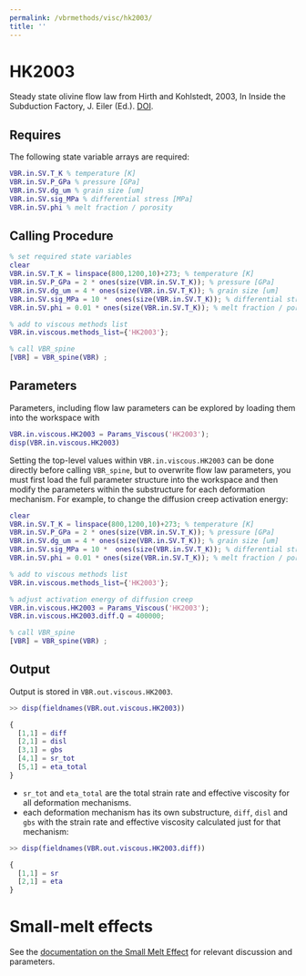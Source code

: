 ```yaml
---
permalink: /vbrmethods/visc/hk2003/
title: ''
---
```


# HK2003

Steady state olivine flow law from Hirth and Kohlstedt, 2003, In Inside the Subduction Factory, J. Eiler (Ed.). [DOI](https://doi.org/10.1029/138GM06).

## Requires

The following state variable arrays are required:

```matlab
VBR.in.SV.T_K % temperature [K]
VBR.in.SV.P_GPa % pressure [GPa]
VBR.in.SV.dg_um % grain size [um]
VBR.in.SV.sig_MPa % differential stress [MPa]
VBR.in.SV.phi % melt fraction / porosity
```

## Calling Procedure

```matlab
% set required state variables
clear
VBR.in.SV.T_K = linspace(800,1200,10)+273; % temperature [K]
VBR.in.SV.P_GPa = 2 * ones(size(VBR.in.SV.T_K)); % pressure [GPa]
VBR.in.SV.dg_um = 4 * ones(size(VBR.in.SV.T_K)); % grain size [um]
VBR.in.SV.sig_MPa = 10 *  ones(size(VBR.in.SV.T_K)); % differential stress [MPa]
VBR.in.SV.phi = 0.01 * ones(size(VBR.in.SV.T_K)); % melt fraction / porosity

% add to viscous methods list
VBR.in.viscous.methods_list={'HK2003'};

% call VBR_spine
[VBR] = VBR_spine(VBR) ;
```

## Parameters

Parameters, including flow law parameters can be explored by loading them into the workspace with

```matlab
VBR.in.viscous.HK2003 = Params_Viscous('HK2003');
disp(VBR.in.viscous.HK2003)
```

Setting the top-level values within `VBR.in.viscous.HK2003` can be done directly before calling `VBR_spine`, but to overwrite flow law parameters, you must first load the full parameter structure into the workspace and then modify the parameters within the substructure for each deformation mechanism. For example, to change the diffusion creep activation energy:

```matlab
clear
VBR.in.SV.T_K = linspace(800,1200,10)+273; % temperature [K]
VBR.in.SV.P_GPa = 2 * ones(size(VBR.in.SV.T_K)); % pressure [GPa]
VBR.in.SV.dg_um = 4 * ones(size(VBR.in.SV.T_K)); % grain size [um]
VBR.in.SV.sig_MPa = 10 *  ones(size(VBR.in.SV.T_K)); % differential stress [MPa]
VBR.in.SV.phi = 0.01 * ones(size(VBR.in.SV.T_K)); % melt fraction / porosity

% add to viscous methods list
VBR.in.viscous.methods_list={'HK2003'};

% adjust activation energy of diffusion creep
VBR.in.viscous.HK2003 = Params_Viscous('HK2003');
VBR.in.viscous.HK2003.diff.Q = 400000;

% call VBR_spine
[VBR] = VBR_spine(VBR) ;

```

## Output
Output is stored in `VBR.out.viscous.HK2003`.

```matlab
>> disp(fieldnames(VBR.out.viscous.HK2003))

{
  [1,1] = diff
  [2,1] = disl
  [3,1] = gbs
  [4,1] = sr_tot
  [5,1] = eta_total
}
```
* `sr_tot` and `eta_total` are the total strain rate and effective viscosity for all deformation mechanisms.
* each deformation mechanism has its own substructure, `diff`, `disl` and `gbs` with the strain rate and effective viscosity calculated just for that mechanism:

```matlab
>> disp(fieldnames(VBR.out.viscous.HK2003.diff))

{
  [1,1] = sr
  [2,1] = eta
}
```

# Small-melt effects 

See the [documentation on the Small Melt Effect](/vbr/vbrmethods/visc/smallmelt/) for relevant discussion and parameters.
